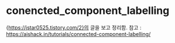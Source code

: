 # conencted_component_labelling

{https://jstar0525.tistory.com/2}의 글을 보고 정리함.
참고 : https://aishack.in/tutorials/connected-component-labelling/
